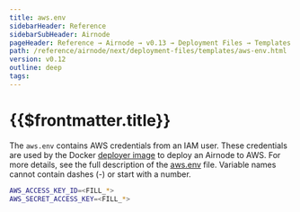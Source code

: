 ```yaml
---
title: aws.env
sidebarHeader: Reference
sidebarSubHeader: Airnode
pageHeader: Reference → Airnode → v0.13 → Deployment Files → Templates
path: /reference/airnode/next/deployment-files/templates/aws-env.html
version: v0.12
outline: deep
tags:
---
```


<VersionWarning/>

<PageHeader/>

<SearchHighlight/>

<FlexStartTag/>

# {{$frontmatter.title}}

The `aws.env` contains AWS credentials from an IAM user. These credentials are
used by the Docker
[deployer image](/reference/airnode/next/docker/deployer-image.md) to deploy an
Airnode to AWS. For more details, see the full description of the
[aws.env](/reference/airnode/next/deployment-files/templates/aws-env.md) file.
Variable names cannot contain dashes (-) or start with a number.

```sh
AWS_ACCESS_KEY_ID=<FILL_*>
AWS_SECRET_ACCESS_KEY=<FILL_*>
```

<FlexEndTag/>
